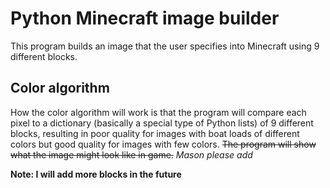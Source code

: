 # Python Minecraft image builder
This program builds an image that the user specifies into Minecraft using 9 different blocks.
## Color algorithm
How the color algorithm will work is that the program will compare each pixel to a dictionary (basically a special type of Python lists) of 9 different blocks, resulting in poor quality for images with boat loads of different colors but good quality for images with few colors. ~~The program will show what the image might look like in game.~~ *Mason please add*

**Note: I will add more blocks in the future**
